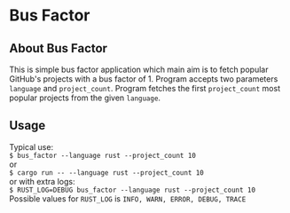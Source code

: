 # Bus Factor

## About Bus Factor
This is simple bus factor application which main aim is to fetch popular GitHub's projects with a bus factor of 1.
Program accepts two parameters `language` and `project_count`.
Program fetches the first `project_count` most popular projects from the given `language`.

## Usage
Typical use:<br>
`$ bus_factor --language rust --project_count 10` <br>
or <br>
`$ cargo run -- --language rust --project_count 10` <br>
or with extra logs: <br>
`$ RUST_LOG=DEBUG bus_factor --language rust --project_count 10` <br>
Possible values for `RUST_LOG` is `INFO, WARN, ERROR, DEBUG, TRACE` 


